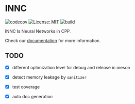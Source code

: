 #  INNC

[![codecov](https://codecov.io/gh/NeumoNeumo/INNC/graph/badge.svg?token=RUKPV0JY33)](https://codecov.io/gh/NeumoNeumo/INNC)
[![License: MIT](https://img.shields.io/badge/License-MIT-yellow.svg)](https://opensource.org/licenses/MIT)
[![build](https://github.com/NeumoNeumo/INNC/actions/workflows/ci_meson.yml/badge.svg)](https://github.com/NeumoNeumo/INNC/actions/)

INNC Is Neural Networks in CPP.

Check our [documentation](https://NeumoNeumo.github.io/INNC) for more
information.


## TODO
- [x] different optimization level for debug and release in meson
- [x] detect memory leakage by `sanitizer`
- [x] test coverage
- [x] auto doc generation

